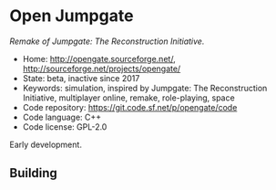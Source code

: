 # Open Jumpgate

_Remake of Jumpgate: The Reconstruction Initiative._

- Home: http://opengate.sourceforge.net/, http://sourceforge.net/projects/opengate/
- State: beta, inactive since 2017
- Keywords: simulation, inspired by Jumpgate: The Reconstruction Initiative, multiplayer online, remake, role-playing, space
- Code repository: https://git.code.sf.net/p/opengate/code
- Code language: C++
- Code license: GPL-2.0

Early development.

## Building
